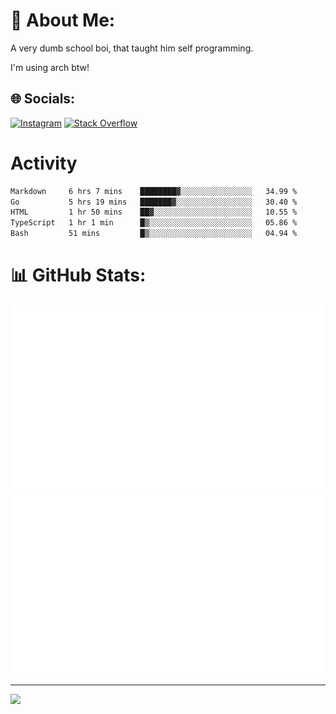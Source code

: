 # 💫 About Me:
A very dumb school boi, that taught him self programming.

I'm using arch btw!


## 🌐 Socials:
[![Instagram](https://img.shields.io/badge/Instagram-%23E4405F.svg?logo=Instagram&logoColor=white)](https://instagram.com/thinis.de) [![Stack Overflow](https://img.shields.io/badge/-Stackoverflow-FE7A16?logo=stack-overflow&logoColor=white)](https://stackoverflow.com/users/12344712) 

# Activity
<!--START_SECTION:waka-->

```txt
Markdown     6 hrs 7 mins    ████████▓░░░░░░░░░░░░░░░░   34.99 %
Go           5 hrs 19 mins   ███████▓░░░░░░░░░░░░░░░░░   30.40 %
HTML         1 hr 50 mins    ██▓░░░░░░░░░░░░░░░░░░░░░░   10.55 %
TypeScript   1 hr 1 min      █▒░░░░░░░░░░░░░░░░░░░░░░░   05.86 %
Bash         51 mins         █▒░░░░░░░░░░░░░░░░░░░░░░░   04.94 %
```

<!--END_SECTION:waka-->

# 📊 GitHub Stats:
![](https://raw.githubusercontent.com/CutieCat6778/github-stats/master/generated/overview.svg#gh-dark-mode-only)<br/>
![](https://raw.githubusercontent.com/CutieCat6778/github-stats/master/generated/languages.svg#gh-dark-mode-only)

---
[![](https://visitcount.itsvg.in/api?id=CutieCat6778&icon=0&color=0)](https://visitcount.itsvg.in)
